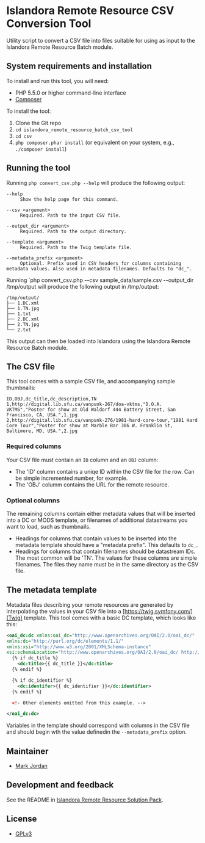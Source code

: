 # Islandora Remote Resource CSV Conversion Tool

Utility script to convert a CSV file into files suitable for using as input to the Islandora Remote Resource Batch module.

## System requirements and installation

To install and run this tool, you will need:

* PHP 5.5.0 or higher command-line interface
* [Composer](https://getcomposer.org)

To install the tool:

1. Clone the Git repo
1. `cd islandora_remote_resource_batch_csv_tool`
1. `cd csv`
1. `php composer.phar install` (or equivalent on your system, e.g., `./composer install`)

## Running the tool

Running `php convert_csv.php --help` will produce the following output:

```
--help
     Show the help page for this command.

--csv <argument>
     Required. Path to the input CSV file.

--output_dir <argument>
     Required. Path to the output directory.

--template <argument>
     Required. Path to the Twig template file.

--metadata_prefix <argument>
     Optional. Prefix used in CSV headers for columns containing metadata values. Also used in metadata filenames. Defaults to "dc_".
```

Running `php convert_csv.php --csv sample_data/sample.csv --output_dir /tmp/output will produce the following output in /tmp/output:

```
/tmp/output/
├── 1.DC.xml
├── 1.TN.jpg
├── 1.txt
├── 2.DC.xml
├── 2.TN.jpg
└── 2.txt
```

This output can then be loaded into Islandora using the Islandora Remote Resource Batch module.

## The CSV file

This tool comes with a sample CSV file, and accompanying sample thumbnails:

```
ID,OBJ,dc_title,dc_description,TN
1,http://digital.lib.sfu.ca/vanpunk-267/doa-vktms,"D.O.A. VKTMS","Poster for show at Old Waldorf 444 Battery Street, San Francisco, CA, USA.",1.jpg
2,http://digital.lib.sfu.ca/vanpunk-276/1981-hard-core-tour,"1981 Hard Core Tour","Poster for show at Marble Bar 306 W. Franklin St, Baltimore, MD, USA.",2.jpg
```

### Required columns

Your CSV file must contain an `ID` column and an `OBJ` column:

* The 'ID' column contains a uniqe ID within the CSV file for the row. Can be simple incremented number, for example.
* The 'OBJ' columm contains the URL for the remote resource.

### Optional columns

The remaining columns contain either metadata values that will be inserted into a DC or MODS template, or filenames of additional datastreams you want to load, such as thumbnails.

* Headings for columns that contain values to be inserted into the metadata template should have a "metadata prefix". This defaults to `dc_`.
* Headings for columns that contain filenames should be datastream IDs. The most common will be 'TN'. The values for these columns are simple filenames. The files they name must be in the same directory as the CSV file.

## The metadata template

Metadata files describing your remote resources are generated by interpolating the values in your CSV file into a [https://twig.symfony.com/](Twig) template. This tool comes with a basic DC template, which looks like this:

```xml
<oai_dc:dc xmlns:oai_dc="http://www.openarchives.org/OAI/2.0/oai_dc/"
xmlns:dc="http://purl.org/dc/elements/1.1/"
xmlns:xsi="http://www.w3.org/2001/XMLSchema-instance"
xsi:schemaLocation="http://www.openarchives.org/OAI/2.0/oai_dc/ http://www.openarchives.org/OAI/2.0/oai_dc.xsd">
  {% if dc_title %}
    <dc:title>{{ dc_title }}</dc:title>
  {% endif %}

  {% if dc_identifier %}
    <dc:identifer>{{ dc_identifier }}</dc:identifier>
  {% endif %}

  <!- Other elements omitted from this example. -->

</oai_dc:dc>
``` 

Variables in the template should correspond with columns in the CSV file and should begin wth the value definedin the `--metadata_prefix` option.

## Maintainer

* [Mark Jordan](https://github.com/mjordan)

## Development and feedback

See the README in [Islandora Remote Resource Solution Pack](https://github.com/mjordan/islandora_solution_pack_remote_resource).

## License

* [GPLv3](http://www.gnu.org/licenses/gpl-3.0.txt)
